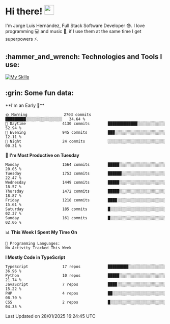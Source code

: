 <h1 align="left">
 <abc>
  <br>Hi there! <img src="https://user-images.githubusercontent.com/42378118/110234147-e3259600-7f4e-11eb-95be-0c4047144dea.gif" width="30"><br>
 </abc>
</h1>

I'm Jorge Luis Hernández, Full Stack Software Developer :sunglasses:. I love programming :computer: and music :musical_score:, if I use them at the same time I get superpowers :zap:. 


<h2 align="left">:hammer_and_wrench: Technologies and Tools I use:</h2>

[![My Skills](https://skillicons.dev/icons?i=js,ts,html,css,py,vue,react,next,nest,postgres,mysql)](https://skillicons.dev)

<h2 align="left">:grin: Some fun data:</h2>
<!--START_SECTION:waka-->
**I'm an Early 🐤** 

```text
🌞 Morning                2703 commits        █████████░░░░░░░░░░░░░░░░   34.64 % 
🌆 Daytime                4130 commits        █████████████░░░░░░░░░░░░   52.94 % 
🌃 Evening                945 commits         ███░░░░░░░░░░░░░░░░░░░░░░   12.11 % 
🌙 Night                  24 commits          ░░░░░░░░░░░░░░░░░░░░░░░░░   00.31 % 
```
📅 **I'm Most Productive on Tuesday** 

```text
Monday                   1564 commits        █████░░░░░░░░░░░░░░░░░░░░   20.05 % 
Tuesday                  1753 commits        ██████░░░░░░░░░░░░░░░░░░░   22.47 % 
Wednesday                1449 commits        █████░░░░░░░░░░░░░░░░░░░░   18.57 % 
Thursday                 1472 commits        █████░░░░░░░░░░░░░░░░░░░░   18.87 % 
Friday                   1218 commits        ████░░░░░░░░░░░░░░░░░░░░░   15.61 % 
Saturday                 185 commits         █░░░░░░░░░░░░░░░░░░░░░░░░   02.37 % 
Sunday                   161 commits         █░░░░░░░░░░░░░░░░░░░░░░░░   02.06 % 
```


📊 **This Week I Spent My Time On** 

```text
💬 Programming Languages: 
No Activity Tracked This Week
```

**I Mostly Code in TypeScript** 

```text
TypeScript               17 repos            █████████░░░░░░░░░░░░░░░░   36.96 % 
Python                   10 repos            █████░░░░░░░░░░░░░░░░░░░░   21.74 % 
JavaScript               7 repos             ████░░░░░░░░░░░░░░░░░░░░░   15.22 % 
PHP                      4 repos             ██░░░░░░░░░░░░░░░░░░░░░░░   08.70 % 
CSS                      2 repos             █░░░░░░░░░░░░░░░░░░░░░░░░   04.35 % 
```




 Last Updated on 28/01/2025 16:24:45 UTC
<!--END_SECTION:waka-->
